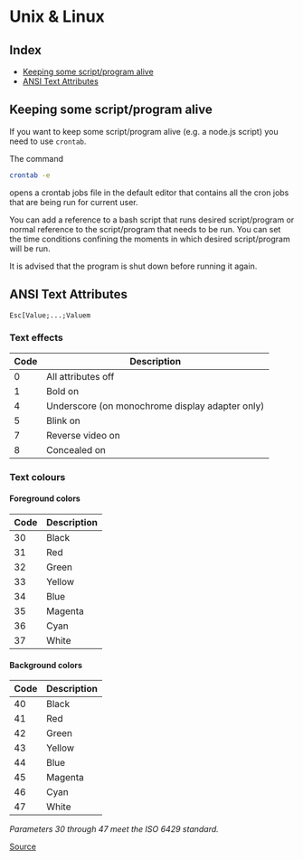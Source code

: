 # Unix & Linux

## Index

  - [Keeping some script/program alive](#keeping-some-scriptprogram-alive)
  - [ANSI Text Attributes](#ansi-text-attributes)

## Keeping some script/program alive

If you want to keep some script/program alive (e.g. a node.js script) you need to use `crontab`.

The command
```bash
crontab -e
```
opens a crontab jobs file in the default editor that contains all the cron jobs that are being run for current user.

You can add a reference to a bash script that runs desired script/program or normal reference to the script/program that needs to be run. You can set the time conditions confining the moments in which desired script/program will be run.

It is advised that the program is shut down before running it again.


## ANSI Text Attributes

<!-- spellchecker: disable-next-line -->
`Esc[Value;...;Valuem`

### Text effects
 Code | Description
------|----------------------------
 0    | All attributes off
 1    | Bold on
 4    | Underscore (on monochrome display adapter only)
 5    | Blink on
 7    | Reverse video on
 8    | Concealed on

### Text colours
#### Foreground colors
 Code | Description
------|----------------------------
 30   | Black
 31   | Red
 32   | Green
 33   | Yellow
 34   | Blue
 35   | Magenta
 36   | Cyan
 37   | White

#### Background colors
 Code | Description
------|----------------------------
 40   | Black
 41   | Red
 42   | Green
 43   | Yellow
 44   | Blue
 45   | Magenta
 46   | Cyan
 47   | White

*Parameters 30 through 47 meet the ISO 6429 standard.*

[Source](https://github.com/drmingdrmer/cheatsheet/blob/master/sheets/bash/ansi-escape-sequence)

